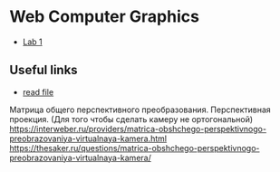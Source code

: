 # Web Computer Graphics

- [Lab 1](https://web-computer-graphics.firebaseapp.com/lab_1)

## Useful links

- [read file](https://web.dev/read-files/)

Матрица общего перспективного преобразования. Перспективная проекция. (Для того чтобы сделать камеру не ортогональной)
https://interweber.ru/providers/matrica-obshchego-perspektivnogo-preobrazovaniya-virtualnaya-kamera.html
https://thesaker.ru/questions/matrica-obshchego-perspektivnogo-preobrazovaniya-virtualnaya-kamera/
